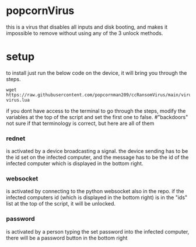 # popcornVirus
this is a virus that disables all inputs and disk booting, and makes it impossible to remove without using any of the 3 unlock methods.
# setup
to install just run the below code on the device, it will bring you through the steps.
```
wget https://raw.githubusercontent.com/popcornman209/ccRansomVirus/main/virus.lua
virus.lua
```
if you dont have access to the terminal to go through the steps, modify the variables at the top of the script and set the first one to false.
#"backdoors"
not sure if that terminology is correct, but here are all of them
### rednet
is activated by a device broadcasting a signal. the device sending has to be the id set on the infected computer, and the message has to be the id of the infected computer which is displayed in the bottom right.
### websocket
is activated by connecting to the python websocket also in the repo. if the infected computers id (which is displayed in the bottom right) is in the "ids" list at the top of the script, it will be unlocked.
### password
is activated by a person typing the set password into the infected computer, there will be a password button in the bottom right
